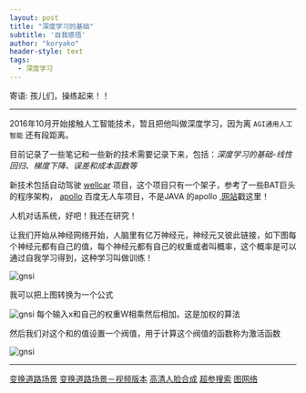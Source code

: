 ```yaml
---
layout: post
title: "深度学习的基础"
subtitle: '自我感悟'
author: "koryako"
header-style: text
tags:
  - 深度学习
---
```


寄语: 孩儿们，操练起来！！

---

2016年10月开始接触人工智能技术，暂且把他叫做深度学习，因为离 `AGI通用人工智能` 还有段距离。

目前记录了一些笔记和一些新的技术需要记录下来，包括：*深度学习的基础-线性回归、梯度下降、误差和成本函数等*

新技术包括自动驾驶 [wellcar](https://github.com/roertech/wellCar) 项目，这个项目只有一个架子，参考了一些BAT巨头的程序架构， [apollo](https://github.com/apolloauto) 百度无人车项目，不是JAVA 的apollo ,[网站](http://apollo.auto/)戳这里！

人机对话系统，好吧！我还在研究！

让我们开始从神经网络开始，人脑里有亿万神经元，神经元又彼此链接，如下图每个神经元都有自己的值，每个神经元都有自己的权重或者叫概率，这个概率是可以通过自我学习得到，这种学习叫做训练！

![gnsi](https://koryako.github.io/img/in-post/post-start/junheng.png)

我可以把上图转换为一个公式

![gnsi](https://koryako.github.io/img/in-post/post-start/gongshi.png)
每个输入x和自己的权重W相乘然后相加。这是加权的算法

然后我们对这个和的值设置一个阀值，用于计算这个阀值的函数称为激活函数

![gnsi](https://koryako.github.io/img/in-post/post-start/sigmoid.png)

---
[变换道路场景](https://github.com/NVIDIA/pix2pixHD)
[变换道路场景－视频版本](https://github.com/NVIDIA/vid2vid)
[高清人脸合成](https://github.com/tkarras/progressive_growing_of_gans)
[超参搜索](https://github.com/floydhub/hyperparameters-search-examples)
[图网络](https://github.com/deepmind/graph_nets)

